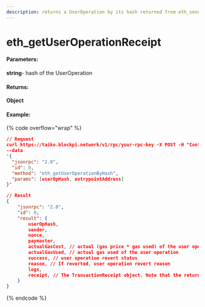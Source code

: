 ```yaml
---
description: returns a UserOperation by its hash returned from eth_sendUserOperation
---
```


# eth\_getUserOperationReceipt

#### **Parameters:**

**string**- hash of the UserOperation

#### **Returns:**

**Object**

#### Example:

{% code overflow="wrap" %}
```json
// Request
curl https://taiko.blockpi.network/v1/rpc/your-rpc-key -X POST -H "Content-Type: application/json" 
--data 
'{
  "jsonrpc": "2.0",
  "id": 0,
  "method": "eth_getUserOperationByHash",
  "params": [userOpHash, entrypointAddress]
}'

// Result
{
    "jsonrpc": "2.0",
    "id": 0,
    "result": {
        userOpHash,
        sender,
        nonce,
        paymaster,
        actualGasCost, // actual (gas price * gas used) of the user operation
        actualGasUsed, // actual gas used of the user operation
        success, // user operation revert status
        reason, // If reverted, user operation revert reason
        logs,
        receipt, // The TransactionReceipt object. Note that the returned TransactionReceipt is for the entire bundle, not only for this UserOperation
    }
}
```
{% endcode %}
